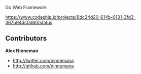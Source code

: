 Go Web Framework 

https://www.codeship.io/projects/6dc34d20-614b-0131-3fd3-367b94dc0d60/status


Contributors
-----------

**Alex Ninneman**

+ http://twitter.com/ninnemana
+ http://github.com/ninnemana